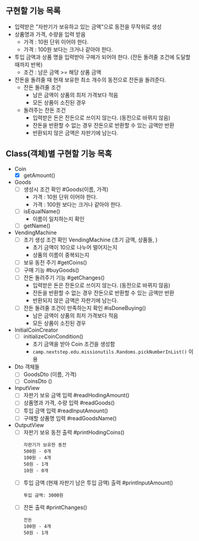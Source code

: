 ## 구현할 기능 목록

- 입력받은 "자판기가 보유하고 있는 금액"으로 동전을 무작위로 생성
- 상품명과 가격, 수량을 입력 받음
  - 가격 : 10원 단위 이어야 한다.
  - 가격 : 100원 보다는 크거나 같아야 한다.
- 투입 금액과 상품 명을 입력받아 구매가 되어야 한다. (잔돈 돌려줄 조건에 도달할 때까지 반복)
  - 조건 : 남은 금액 >= 해당 상품 금액
- 잔돈을 돌려줄 때 현재 보유한 최소 개수의 동전으로 잔돈을 돌려준다.
  - 잔돈 돌려줄 조건
    - 남은 금액이 상품의 최저 가격보다 적음
    - 모든 상품이 소진된 경우
  - 돌려주는 잔돈 조건
    - 입력받은 돈은 잔돈으로 쓰이지 않는다. (동전으로 바뀌지 않음)
    - 잔돈을 반환할 수 없는 경우 잔돈으로 반환할 수 있는 금액만 반환
    - 반환되지 않은 금액은 자판기에 남는다.

## Class(객체)별 구현할 기능 목혹

- Coin
  - [x] getAmount()

- Goods
  - [ ] 생성시 조건 확인 #Goods(이름, 가격)
    - 가격 : 10원 단위 이어야 한다.
    - 가격 : 100원 보다는 크거나 같아야 한다.
  - [ ] isEqualName()
    - 이름이 일치하는지 확인
  - [ ] getName()

- VendingMachine
  - [ ] 초기 생성 조건 확인 VendingMachine (초기 금액, 상품들, )
    - 초기 금액이 10으로 나누어 떨어지는지
    - 상품의 이름이 중복되는지
  - [ ] 보유 동전 주기 #getCoins()
  - [ ] 구매 기능 #buyGoods()
  - [ ] 잔돈 돌려주기 기능 #getChanges()
    - 입력받은 돈은 잔돈으로 쓰이지 않는다. (동전으로 바뀌지 않음)
    - 잔돈을 반환할 수 없는 경우 잔돈으로 반환할 수 있는 금액만 반환
    - 반환되지 않은 금액은 자판기에 남는다.
  - [ ] 잔돈 돌려줄 조건이 만족하는지 확인 #isDoneBuying()
    - 남은 금액이 상품의 최저 가격보다 적음
    - 모든 상품이 소진된 경우

- InitialCoinCreator
  - [ ] initializeCoinCondition()
    - 초기 금액을 받아 Coin 조건을 생성함
    - `camp.nextstep.edu.missionutils.Randoms.pickNumberInList()` 이용

- Dto 객체들
  - [ ] GoodsDto (이름, 가격)
  - [ ] CoinsDto ()

- InputView
  - [ ] 자판기 보유 금액 입력 #readHodingAmount()
  - [ ] 상품명과 가격, 수량 입력 #readGoods()
  - [ ] 투입 금액 입력 #readInputAmount()
  - [ ] 구매할 상품명 입력 #readGoodsName()

- OutputView
  - [ ] 자판기 보유 동전 출력 #printHodingCoins()
    ```text
    자판기가 보유한 동전
    500원 - 0개
    100원 - 4개
    50원 - 1개
    10원 - 0개
    ```
  - [ ] 투입 금액 (현재 자판기 남은 투입 금액) 출력 #printInputAmount()
    ```text
    투입 금액: 3000원
    ```
  - [ ] 잔돈 출력 #printChanges()
    ```text
    잔돈
    100원 - 4개
    50원 - 1개
    ```